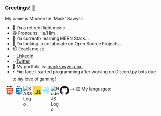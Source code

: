 ### Greetings! 👋

My name is Mackenzie 'Mack' Sawyer:

- 🚁 I’m a retired flight medic ...
- 😄 Pronouns: He/Him
- 📖 I’m currently learning MERN Stack...
- 👯 I’m looking to collaborate on Open Source Projects...
- 📫 Reach me at: 
- --[LinkedIn](https://www.linkedin.com/in/mack-sawyer-a1722b92/)
- --[Twitter](https://twitter.com/VulpesCodes)
- 🔗 My portfolio is: [macksawyer.com](https://macksawyer.com)
- ⚡ Fun fact: I started programming after working on Discord.py bots due to my love of gaming!

--> ⌨️ My languages: 
<img align="left" alt="HTML5 Logo" width="30px" src="https://raw.githubusercontent.com/github/explore/80688e429a7d4ef2fca1e82350fe8e3517d3494d/topics/html/html.png">
<img align="left" alt="CSS3 Logo" width="30px" src="https://raw.githubusercontent.com/github/explore/80688e429a7d4ef2fca1e82350fe8e3517d3494d/topics/css/css.png">
<img align="left" alt="SASS Logo" width="30px" src="https://raw.githubusercontent.com/leopiccionia/programmicons/c859435eb1ffc200cecbfa0b27cda1e42479f64c/src/sass.svg">
<img align="left" alt="Javascript Logo" width="30px" src="https://raw.githubusercontent.com/github/explore/80688e429a7d4ef2fca1e82350fe8e3517d3494d/topics/javascript/javascript.png">
<img align="left" alt="React JS Logo" width="30px" src="https://raw.githubusercontent.com/github/explore/80688e429a7d4ef2fca1e82350fe8e3517d3494d/topics/react/react.png">
<img align="left" alt="Node JS Logo" width="30px" src="https://raw.githubusercontent.com/leopiccionia/programmicons/c859435eb1ffc200cecbfa0b27cda1e42479f64c/src/nodejs.svg">
<img align="left" alt="Github Logo" width="30px" src="https://raw.githubusercontent.com/github/explore/78df643247d429f6cc873026c0622819ad797942/topics/github/github.png">

